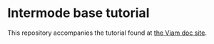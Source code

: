 # Intermode base tutorial

This repository accompanies the tutorial found at [the Viam doc site](https://docs.viam.com/tutorials/controlling-an-intermode-rover-canbus/).